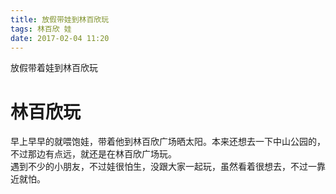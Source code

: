 ```yaml
---
title: 放假带娃到林百欣玩
tags: 林百欣 娃
date: 2017-02-04 11:20
---
```

放假带着娃到林百欣玩  

# 林百欣玩  

早上早早的就喂饱娃，带着他到林百欣广场晒太阳。本来还想去一下中山公园的，不过那边有点远，就还是在林百欣广场玩。   
遇到不少的小朋友，不过娃很怕生，没跟大家一起玩，虽然看着很想去，不过一靠近就怕。
